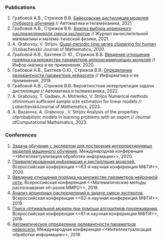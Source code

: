 ### Publications
1. Грабовой А.В., Стрижов В.В. [Байесовская дистилляция моделей глубокого обучения](https://doi.org/10.31857/S0005231021110027) // Автоматика и телемеханика, 2021.
2. Грабовой А.В., Стрижов В.В. [Анализ выбора априорного распределениядля смеси экспертов](https://doi.org/10.1134/S0965542521070071) // Журнал вычислительной математики и матема-тической физики, 2021.
3. A. Grabovoy, V. Strijov. [Quasi-periodic time series clustering for human](https://doi.org/10.1134/S1995080220030075) //Lobachevskii Journal of Mathematics, 2020.
4. Грабовой А.В., Бахтеев О. Ю., Стрижов В.В. [Введение отношения порядка на множестве параметров аппроксимирующих моделей](https://doi.org/10.14357/19922264200208) // Инфор-матика и ее применения, 2020.
5. Грабовой А.В., Бахтеев О.Ю., Стрижов В.В. [Определение релевантности параметров нейросети](https://doi.org/10.14357/19922264190209) // Информатика и ее применения, 2019.
6. Грабовой А.В., Стрижов В.В. Вероятностная интерпретация задачи дистилляции // Автоматика и телемеханика, 2022.
7. A. Grabovoy, T. Gadaev, A. Motrenko, V. Strijov Numerical methods ofminimum sufficient sample size estimation for linear models // LobachevskiiJournal of Mathematics, 2023.
8. A. Bazarova, A. Grabovoy , V. Strijov Analysis of the properties ofprobabilistic models in learning problems with an expert // Journal ofComputational Mathematics, 2023.

### Conferences
1. [Задача обучения с экспертом для построения интерпретируемых моделей машинного обучения](https://youtu.be/X3BaULWnVZI), Международная конференция <<Интеллектуализация обработки информации>>, 2020.
2. [Привилегированная информация и дистилляция моделей](https://youtu.be/7noEjdE63W4?t=416), Всероссийская конференция <<63-я научная конференция МФТИ>>, 2020.
3. [Введение отношения порядка на множестве параметров нейронной сети](http://www.machinelearning.ru/wiki/images/4/4c/GrabovoyMMPR201928.pdf), Всероссийская конференция <<Математические методы распознавания об-разов ММРО>>, 2019.
4. [Анализ априорных распределений в задаче смеси экспертов](https://mipt.ru/science/5top100/ФПМИ2.pdf), Всероссийская конференция <<62-я научная конференция МФТИ>>, 2019.
5. [Поиск оптимальной модели при помощи алгоритмов прореживания](https://mipt.ru/science/5top100/education/!ФПМИ.pdf), Всероссийская конференция <<61-я научная конференция МФТИ>>, 2018.
6. [Автоматическое определение релевантности параметров нейросети](http://www.machinelearning.ru/wiki/images/e/e0/Grabovoy.pdf), Международная конференция <<Интеллектуализация обработки информации>>, 2018